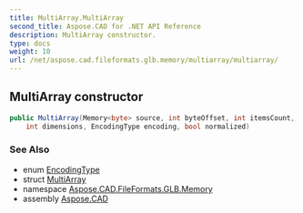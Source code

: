 ```yaml
---
title: MultiArray.MultiArray
second_title: Aspose.CAD for .NET API Reference
description: MultiArray constructor. 
type: docs
weight: 10
url: /net/aspose.cad.fileformats.glb.memory/multiarray/multiarray/
---
```

## MultiArray constructor

```csharp
public MultiArray(Memory<byte> source, int byteOffset, int itemsCount, int byteStride, 
    int dimensions, EncodingType encoding, bool normalized)
```

### See Also

* enum [EncodingType](../../../aspose.cad.fileformats.glb/encodingtype/)
* struct [MultiArray](../)
* namespace [Aspose.CAD.FileFormats.GLB.Memory](../../multiarray/)
* assembly [Aspose.CAD](../../../)


